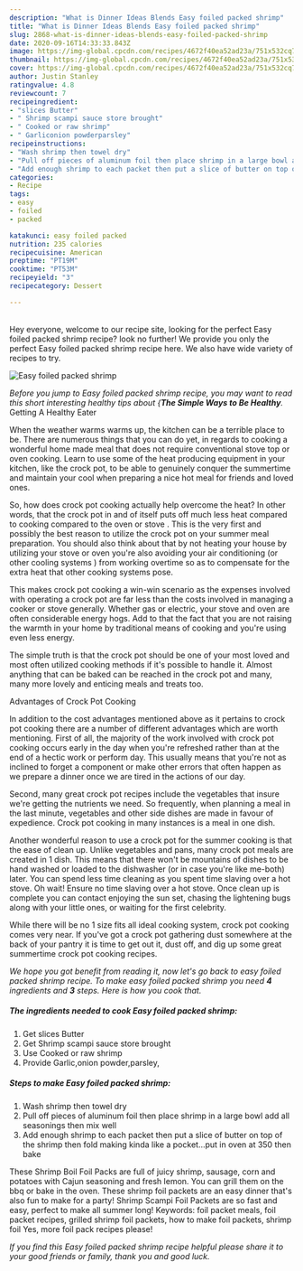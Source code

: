 ```yaml
---
description: "What is Dinner Ideas Blends Easy foiled packed shrimp"
title: "What is Dinner Ideas Blends Easy foiled packed shrimp"
slug: 2868-what-is-dinner-ideas-blends-easy-foiled-packed-shrimp
date: 2020-09-16T14:33:33.843Z
image: https://img-global.cpcdn.com/recipes/4672f40ea52ad23a/751x532cq70/easy-foiled-packed-shrimp-recipe-main-photo.jpg
thumbnail: https://img-global.cpcdn.com/recipes/4672f40ea52ad23a/751x532cq70/easy-foiled-packed-shrimp-recipe-main-photo.jpg
cover: https://img-global.cpcdn.com/recipes/4672f40ea52ad23a/751x532cq70/easy-foiled-packed-shrimp-recipe-main-photo.jpg
author: Justin Stanley
ratingvalue: 4.8
reviewcount: 7
recipeingredient:
- "slices Butter"
- " Shrimp scampi sauce store brought"
- " Cooked or raw shrimp"
- " Garliconion powderparsley"
recipeinstructions:
- "Wash shrimp then towel dry"
- "Pull off pieces of aluminum foil then place shrimp in a large bowl add all seasonings then mix well"
- "Add enough shrimp to each packet then put a slice of butter on top of the shrimp then fold making kinda like a pocket...put in oven at 350 then bake"
categories:
- Recipe
tags:
- easy
- foiled
- packed

katakunci: easy foiled packed 
nutrition: 235 calories
recipecuisine: American
preptime: "PT19M"
cooktime: "PT53M"
recipeyield: "3"
recipecategory: Dessert

---
```

<br>
Hey everyone, welcome to our recipe site, looking for the perfect Easy foiled packed shrimp recipe? look no further! We provide you only the perfect Easy foiled packed shrimp recipe here. We also have wide variety of recipes to try.
<br>


![Easy foiled packed shrimp](https://img-global.cpcdn.com/recipes/4672f40ea52ad23a/751x532cq70/easy-foiled-packed-shrimp-recipe-main-photo.jpg)

<i>Before you jump to Easy foiled packed shrimp recipe, you may want to read this short interesting healthy tips about {<strong>The Simple Ways to Be Healthy</strong>.</i>
Getting A Healthy Eater


When the weather warms warms up, the kitchen can be a terrible place to be. There are numerous things that you can do yet, in regards to cooking a wonderful home made meal that does not require conventional stove top or oven cooking. Learn to use some of the heat producing equipment in your kitchen, like the crock pot, to be able to genuinely conquer the summertime and maintain your cool when preparing a nice hot meal for friends and loved ones.

So, how does crock pot cooking actually help overcome the heat? In other words, that the crock pot in and of itself puts off much less heat compared to cooking compared to the oven or stove . This is the very first and possibly the best reason to utilize the crock pot on your summer meal preparation. You should also think about that by not heating your house by utilizing your stove or oven you're also avoiding your air conditioning (or other cooling systems ) from working overtime so as to compensate for the extra heat that other cooking systems pose.

This makes crock pot cooking a win-win scenario as the expenses involved with operating a crock pot are far less than the costs involved in managing a cooker or stove generally. Whether gas or electric, your stove and oven are often considerable energy hogs. Add to that the fact that you are not raising the warmth in your home by traditional means of cooking and you're using even less energy.

 The simple truth is that the crock pot should be one of your most loved and most often utilized cooking methods if it's possible to handle it.  Almost anything that can be baked can be reached in the crock pot and many, many more lovely and enticing meals and treats too.

Advantages of Crock Pot Cooking

In addition to the cost advantages mentioned above as it pertains to crock pot cooking there are a number of different advantages which are worth mentioning. First of all, the majority of the work involved with crock pot cooking occurs early in the day when you're refreshed rather than at the end of a hectic work or perform day. This usually means that you're not as inclined to forget a component or make other errors that often happen as we prepare a dinner once we are tired in the actions of our day.

Second, many great crock pot recipes include the vegetables that insure we're getting the nutrients we need. So frequently, when planning a meal in the last minute, vegetables and other side dishes are made in favour of expedience. Crock pot cooking in many instances is a meal in one dish.

Another wonderful reason to use a crock pot for the summer cooking is that the ease of clean up.  Unlike vegetables and pans, many crock pot meals are created in 1 dish. This means that there won't be mountains of dishes to be hand washed or loaded to the dishwasher (or in case you're like me-both) later. You can spend less time cleaning as you spent time slaving over a hot stove. Oh wait! Ensure no time slaving over a hot stove. Once clean up is complete you can contact enjoying the sun set, chasing the lightening bugs along with your little ones, or waiting for the first celebrity.

While there will be no 1 size fits all ideal cooking system, crock pot cooking comes very near. If you've got a crock pot gathering dust somewhere at the back of your pantry it is time to get out it, dust off, and dig up some great summertime crock pot cooking recipes.


<i>We hope you got benefit from reading it, now let's go back to easy foiled packed shrimp recipe. To make easy foiled packed shrimp you need <strong>4</strong> ingredients and <strong>3</strong> steps. Here is how you cook that.
</i>

##### The ingredients needed to cook Easy foiled packed shrimp:

1. Get slices Butter
1. Get  Shrimp scampi sauce store brought
1. Use  Cooked or raw shrimp
1. Provide  Garlic,onion powder,parsley,


##### Steps to make Easy foiled packed shrimp:

1. Wash shrimp then towel dry
1. Pull off pieces of aluminum foil then place shrimp in a large bowl add all seasonings then mix well
1. Add enough shrimp to each packet then put a slice of butter on top of the shrimp then fold making kinda like a pocket...put in oven at 350 then bake


These Shrimp Boil Foil Packs are full of juicy shrimp, sausage, corn and potatoes with Cajun seasoning and fresh lemon. You can grill them on the bbq or bake in the oven. These shrimp foil packets are an easy dinner that&#39;s also fun to make for a party! Shrimp Scampi Foil Packets are so fast and easy, perfect to make all summer long! Keywords: foil packet meals, foil packet recipes, grilled shrimp foil packets, how to make foil packets, shrimp foil Yes, more foil pack recipes please! 

<i>If you find this Easy foiled packed shrimp recipe helpful please share it to your good friends or family, thank you and good luck.</i>
